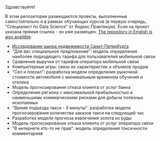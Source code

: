Здравствуйте!

В этом репозитории размещаются проекты, выполненные самостоятельно и в рамках обучающих курсов (в первую очередь, "Специалист по Data Science" от Яндекс.Практикум). Если на проект указана прямая ссылка - он уже размещен. [The repository in English is also availible](https://github.com/idrv/portfolio-eng).

- [Исследование рынка недвижимости Санкт-Петербурга](https://github.com/idrv/portfolio-rus/tree/main/Saint-PetersburgRealtyStudy)
- "Для вас специальное предложение": модель определения наиболее подходящего тарифа для пользователей мобильной связи
- Сравнение выручки от тарифов оператора мобильной связи
- Компьютерные игры: связь их характеристик и объемов продаж
- "Сел и поехал": разработка модели определения рыночной стоимости автомобиля с минимальным временем обучения и отклика
- Модель прогнозирования отказа клиента от услуг банка
- Определение региона с максимальной прибыльностью и наименьшими коммерческими рисками для добычи полезных ископаемых
- "Время подъезда такси - 3 минуты": разработка модели прогнозирования количества заказов такси на следующий час
- Разработка модели прогноза извлечения золота из руды
- Модель прогнозирования отказа клиента от услуг оператора связи
- "В интернете кто-то не прав": модель определения токсичности комментариев
